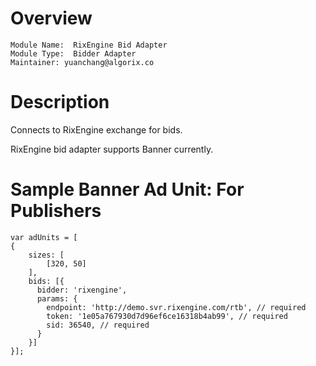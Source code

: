 # Overview

```
Module Name:  RixEngine Bid Adapter
Module Type:  Bidder Adapter
Maintainer: yuanchang@algorix.co
```

# Description

Connects to RixEngine exchange for bids.

RixEngine bid adapter supports Banner currently.

# Sample Banner Ad Unit: For Publishers
```
var adUnits = [
{
    sizes: [
        [320, 50]
    ],     
    bids: [{
      bidder: 'rixengine',
      params: {
        endpoint: 'http://demo.svr.rixengine.com/rtb', // required
        token: '1e05a767930d7d96ef6ce16318b4ab99', // required
        sid: 36540, // required
      }
    }]
}];
```

